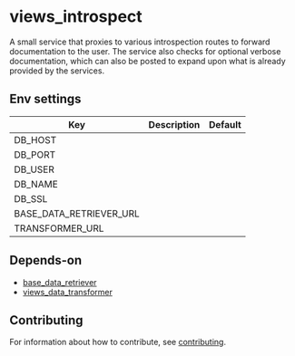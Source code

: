 
# views\_introspect

A small service that proxies to various introspection routes to forward
documentation to the user.  The service also checks for optional verbose
documentation, which can also be posted to expand upon what is already provided
by the services.

## Env settings

|Key                                                          |Description                    |Default                      |
|-------------------------------------------------------------|-------------------------------|-----------------------------|
|DB_HOST                                                      |                               |                             |
|DB_PORT                                                      |                               |                             |
|DB_USER                                                      |                               |                             |
|DB_NAME                                                      |                               |                             |
|DB_SSL                                                       |                               |                             |
|BASE_DATA_RETRIEVER_URL                                      |                               |                             |
|TRANSFORMER_URL                                              |                               |                             |

## Depends-on

* [base_data_retriever](https://github.com/prio-data/base_data_retriever)
* [views_data_transformer](https://github.com/prio-data/views_data_transformer)

## Contributing

For information about how to contribute, see [contributing](https://www.github.com/prio-data/contributing).
